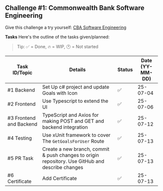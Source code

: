 ## Challenge #1: Commonwealth Bank Software Engineering
Give this challenge a try yourself: [CBA Software Engineering](https://www.theforage.com/simulations/commonwealth-bank/software-engineering-c4hw)

**Tasks**
Here's the outline of the tasks given/planned:

> Tip: ✅ = Done, 🔥 = WIP, 🕐 = Not started

| Task ID/Topic | Details            | Status         | Date (YY-MM-DD)         | 
|---------|---------------------|----------------|------------|
| #1 Backend   | Set Up c# project and update Goals with Icon | ✅ | 25-07-04 |
| #2 Frontend   | Use Typescript to extend the UI | ✅ | 25-07-06 |
| #3 Frontend and Backend   | TypeScript and Axios for making POST and GET and backend integration |  ✅ | 25-07-12 |
| #4 Testing   | Use xUnit framework to cover The `GetGoalsForUser` Route |  ✅ | 25-07-13 |
| #5 PR Task   | Create a new branch, commit & push changes to origin repository. Use GitHub and describe changes | ✅ | 25-07-13 |
| #6 Certificate   | Add Certificate | ✅ | 25-07-13 |